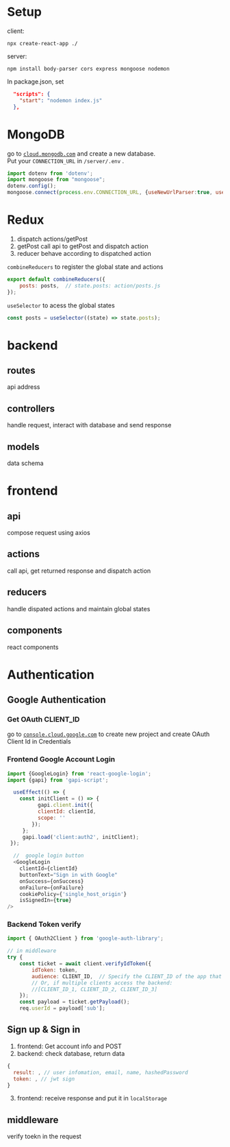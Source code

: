 
# Setup
client:
```
npx create-react-app ./
```
server:
```
npm install body-parser cors express mongoose nodemon
```
In package.json, set
```json
  "scripts": {
    "start": "nodemon index.js"
  },
```

# MongoDB
go to [`cloud.mongodb.com`](https://cloud.mongodb.com) and create a new database.  
Put your `CONNECTION_URL` in `/server/.env` . 
```js
import dotenv from 'dotenv';
import mongoose from "mongoose";
dotenv.config();
mongoose.connect(process.env.CONNECTION_URL, {useNewUrlParser:true, useUnifiedTopology:true})
```

# Redux
1. dispatch actions/getPost   
2. getPost call api to getPost and dispatch action  
3. reducer behave according to dispatched action 

`combineReducers` to register the global state and actions
```js
export default combineReducers({
    posts: posts,  // state.posts: action/posts.js
});
```
`useSelector` to acess the global states
```js
const posts = useSelector((state) => state.posts);
```

# backend
## routes
api address
## controllers
handle request, interact with database and send response 
## models
data schema

# frontend
## api 
compose request using axios
## actions
call api, get returned response and dispatch action
## reducers
handle dispated actions and maintain global states
## components
react components

# Authentication
## Google Authentication
### Get OAuth CLIENT_ID
go to [`console.cloud.google.com`](https://console.cloud.google.com) to create new project and create OAuth Client Id in Credentials

### Frontend Google Account Login
```js
import {GoogleLogin} from 'react-google-login';
import {gapi} from 'gapi-script';

  useEffect(() => {
    const initClient = () => {
          gapi.client.init({
          clientId: clientId,
          scope: ''
        });
     };
     gapi.load('client:auth2', initClient);
 });

  //  google login button  
  <GoogleLogin
    clientId={clientId}
    buttonText="Sign in with Google"
    onSuccess={onSuccess}
    onFailure={onFailure}
    cookiePolicy={'single_host_origin'}
    isSignedIn={true}
/>

```
### Backend Token verify

```js
import { OAuth2Client } from 'google-auth-library';

// in middleware
try {
    const ticket = await client.verifyIdToken({
        idToken: token,
        audience: CLIENT_ID,  // Specify the CLIENT_ID of the app that accesses the backend
        // Or, if multiple clients access the backend:
        //[CLIENT_ID_1, CLIENT_ID_2, CLIENT_ID_3]
    });
    const payload = ticket.getPayload();
    req.userId = payload['sub'];
```

## Sign up & Sign in
1. frontend: Get account info and POST
2. backend: check database, return data
```js
{
  result: , // user infomation, email, name, hashedPassword
  token: , // jwt sign
}
```
3. frontend: receive response and put it in `localStorage`

## middleware
verify toekn in the request

